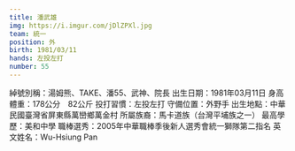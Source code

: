 ```yaml
---
title: 潘武雄
img: https://i.imgur.com/jDlZPXl.jpg
team: 統一
position: 外
birth: 1981/03/11
hands: 左投左打
number: 55
---
```

綽號別稱：湯姆熊、TAKE、潘55、武神、院長
出生日期：1981年03月11日
身高體重：178公分　82公斤
投打習慣：左投左打
守備位置：外野手
出生地點：中華民國臺灣省屏東縣萬巒鄉萬金村
所屬族裔：馬卡道族（台灣平埔族之一）
最高學歷：美和中學
職棒選秀：2005年中華職棒季後新人選秀會統一獅隊第二指名
英文姓名：Wu-Hsiung Pan
